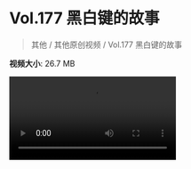 # Vol.177 黑白键的故事

> 其他 / 其他原创视频 / Vol.177 黑白键的故事

**视频大小**: 26.7 MB

<div class="video"><video src="https://file.hsyhx.top/archive/混乱博物馆/Vol/177.mp4" controls preload>🤔 您的浏览器不支持 video 标签</video></div>
